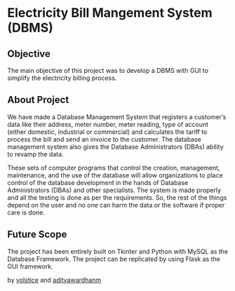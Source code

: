 # Electricity Bill Mangement System (DBMS)

## Objective 

The main objective of this project was to develop a DBMS with GUI to simplify the electricity billing process.

## About Project

We have made a Database Management System that registers a customer’s data like their address, meter number, meter reading, type of account (either domestic, industrial or commercial) and calculates the tariff to process the bill and send an invoice to the customer. The database management system also gives the Database Administrators (DBAs) ability to revamp the data. 

These sets of computer programs that control the creation, management, maintenance, and the use of the database will allow organizations to place control of the database development in the hands of Database Administrators (DBAs) and other specialists. The system is made properly and all the testing is done as per the requirements. So, the rest of the things depend on the user and no one can harm the data or the software if proper care is done. 

## Future Scope

The project has been entirely built on Tkinter and Python with MySQL as the Database Framework. 
The project can be replicated by using Flask as the GUI framework.

by [volstice](https://github.com/volstice) and [adityawardhanm](https://github.com/adityawardhanm)
